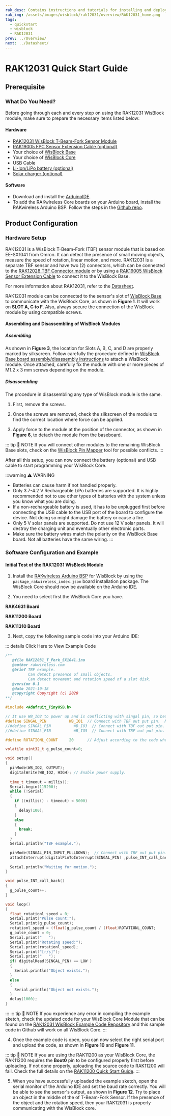 ```yaml
---
rak_desc: Contains instructions and tutorials for installing and deploying your RAK12031. Instructions are written in a detailed and step-by-step manner for an easier experience in setting up your device. Aside from the hardware configuration, it also contains a software setup that includes detailed example codes that will help you get started.
rak_img: /assets/images/wisblock/rak12031/overview/RAK12031_home.png
tags:
  - quickstart
  - wisblock
  - RAK12031
prev: ../Overview/ 
next: ../Datasheet/ 
---
```


# RAK12031 Quick Start Guide
## Prerequisite

### What Do You Need?

Before going through each and every step on using the RAK12031 WisBlock module, make sure to prepare the necessary items listed below:

#### Hardware

- [RAK12031 WisBlock T-Beam-Fork Sensor Module](https://store.rakwireless.com/products/rak12028-rak12031-wisblock-through-beam-fork-sensor?utm_source=RAK12031&utm_medium=Document&utm_campaign=BuyFromStore)
- [RAK19005 FPC Sensor Extension Cable (optional)](https://store.rakwireless.com/products/fpc-extension-cable-for-slot-a-to-d-rak19005)
- Your choice of [WisBlock Base](https://store.rakwireless.com/collections/wisblock-base) 
- Your choice of [WisBlock Core](https://store.rakwireless.com/collections/wisblock-core)
- USB Cable
- [Li-Ion/LiPo battery (optional)](https://store.rakwireless.com/collections/wisblock-accessory/products/battery-connector-cable)
- [Solar charger (optional)](https://store.rakwireless.com/collections/wisblock-accessory/products/solar-panel-connector-cable)

#### Software

- Download and install the [ArduinoIDE](https://www.arduino.cc/en/Main/Software).
- To add the RAKwireless Core boards on your Arduino board, install the RAKwireless Arduino BSP. Follow the steps in the [Github repo](https://github.com/RAKWireless/RAKwireless-Arduino-BSP-Index).

## Product Configuration

### Hardware Setup

RAK12031 is a WisBlock T-Beam-Fork (TBF) sensor module that is based on EE-SX1041 from Omron. It can detect the presence of small moving objects, measure the speed of rotation, linear motion, and more. RAK12031 is a separate TBF sensor and have two (2) connectors, which can be connected to the [RAK12028 TBF Connector module](/Product-Categories/WisBlock/RAK12028/Overview/) or by using a [RAK19005 WisBlock Sensor Extension Cable](https://docs.rakwireless.com/Product-Categories/WisBlock/RAK19005/Overview/) to connect it to the WisBlock Base.

For more information about RAK12031, refer to the [Datasheet](../Datasheet/).

RAK12031 module can be connected to the sensor's slot of [WisBlock Base](https://docs.rakwireless.com/Product-Categories/WisBlock/#wisblock-base) to communicate with the WisBlock Core, as shown in **Figure 1**. It will work on **SLOT A, C to F**. Also, always secure the connection of the WisBlock module by using compatible screws.

<rk-img
  src="/assets/images/wisblock/rak12031/quickstart/rak12031-assembly.png"
  width="50%"
  caption="RAK12031 connection to WisBlock Base"
/>

<rk-img
  src="/assets/images/wisblock/rak12031/quickstart/rak12031-rak19005.png"
  width="55%"
  caption="RAK12031 connection to WisBlock Base using RAK19005 FPC Sensor Extension Cable"
/>


#### Assembling and Disassembling of WisBlock Modules

##### Assembling

As shown in **Figure 3**, the location for Slots A, B, C, and D are properly marked by silkscreen. Follow carefully the procedure defined in [WisBlock Base board assembly/disassembly instructions](https://docs.rakwireless.com/Knowledge-Hub/Learn/RAK5005-O-Baseboard-Installation-Guide/) to attach a WisBlock module. Once attached, carefully fix the module with one or more pieces of M1.2 x 3&nbsp;mm screws depending on the module.

<rk-img
  src="/assets/images/wisblock/rak12031/quickstart/mounting-mechanism.png"
  width="50%"
  caption="RAK12031 connection to WisBlock Base"
/>

##### Disassembling

The procedure in disassembling any type of WisBlock module is the same. 

1. First, remove the screws.  

<rk-img
  src="/assets/images/wisblock/rak12031/quickstart/removing-screw.png"
  width="70%"
  caption="Removing screws from the WisBlock module"
/>

2. Once the screws are removed, check the silkscreen of the module to find the correct location where force can be applied.

<rk-img
  src="/assets/images/wisblock/rak12031/quickstart/detach-silkscreen.png"
  width="70%"
  caption="Detaching silkscreen on the WisBlock module"
/>

3. Apply force to the module at the position of the connector, as shown in **Figure 6**, to detach the module from the baseboard.

<rk-img
  src="/assets/images/wisblock/rak12031/quickstart/detach-module.png"
  width="70%"
  caption="Applying even forces on the proper location of a WisBlock module"
/>

::: tip 📝 NOTE
If you will connect other modules to the remaining WisBlock Base slots, check on the [WisBlock Pin Mapper](https://docs.rakwireless.com/Knowledge-Hub/Pin-Mapper/) tool for possible conflicts.
:::

After all this setup, you can now connect the battery (optional) and USB cable to start programming your WisBlock Core.

:::warning ⚠️ WARNING
- Batteries can cause harm if not handled properly.
- Only 3.7-4.2&nbsp;V Rechargeable LiPo batteries are supported. It is highly recommended not to use other types of batteries with the system unless you know what you are doing.
- If a non-rechargeable battery is used, it has to be unplugged first before connecting the USB cable to the USB port of the board to configure the device. Not doing so might damage the battery or cause a fire.
- Only 5&nbsp;V solar panels are supported. Do not use 12&nbsp;V solar panels. It will destroy the charging unit and eventually other electronic parts.
- Make sure the battery wires match the polarity on the WisBlock Base board. Not all batteries have the same wiring.
:::

### Software Configuration and Example

#### Initial Test of the RAK12031 WisBlock Module

1. Install the [RAKwireless Arduino BSP](https://github.com/RAKWireless/RAKwireless-Arduino-BSP-Index) for WisBlock by using the `package_rakwireless_index.json` board installation package. The WisBlock Core should now be available on the Arduino IDE.

2. You need to select first the WisBlock Core you have.

**RAK4631 Board**

<rk-img
  src="/assets/images/wisblock/rak12031/quickstart/rak4631-board.png"
  width="100%"
  caption="Selecting RAK4631 as WisBlock Core"
/>

**RAK11200 Board**

<rk-img
  src="/assets/images/wisblock/rak12031/quickstart/rak11200-board.png"
  width="100%"
  caption="Selecting RAK11200 as WisBlock Core"
/>

**RAK11310 Board**

<rk-img
  src="/assets/images/wisblock/rak12031/quickstart/rak11310-board.png"
  width="100%"
  caption="Selecting RAK11310 as WisBlock Core"
/>

3. Next, copy the following sample code into your Arduino IDE:

::: details Click Here to View Example Code

```c
/**
   @file RAK12031_T_Fork_SX1041.ino
   @author rakwireless.com
   @brief TBF example.
          Can detect presence of small objects.
          Can detect movement and rotation speed of a slot disk.
   @version 0.1
   @date 2021-10-18
   @copyright Copyright (c) 2020
**/

#include <Adafruit_TinyUSB.h>

// It use WB_IO2 to power up and is conflicting with singal pin, so better use in SlotA/SlotC/SlotD.
#define SINGAL_PIN          WB_IO1  // Connect with TBF out put pin.  Mount in SLOT A.
//#define SINGAL_PIN          WB_IO3  // Connect with TBF out put pin.  Mount in SLOT C.
//#define SINGAL_PIN          WB_IO5  // Connect with TBF out put pin.  Mount in SLOT D.

#define ROTATIONL_COUNT     20      // Adjust according to the code wheel used.

volatile uint32_t g_pulse_count=0;

void setup() 
{
  pinMode(WB_IO2, OUTPUT);
  digitalWrite(WB_IO2, HIGH); // Enable power supply.
  
  time_t timeout = millis();
  Serial.begin(115200);
  while (!Serial)
  {
    if ((millis() - timeout) < 5000)
    {
      delay(100);
    }
    else
    {
      break;
    }
  }
  Serial.println("TBF example.");

  pinMode(SINGAL_PIN,INPUT_PULLDOWN);  // Connect with TBF out put pin.
  attachInterrupt(digitalPinToInterrupt(SINGAL_PIN) ,pulse_INT_call_back ,FALLING);  // Enable interrupts.FALLING CHANGE
  
  Serial.println("Waiting for motion.");
}

void pulse_INT_call_back()
{
  g_pulse_count++;
}

void loop() 
{
  float rotationl_speed = 0;
  Serial.print("Pulse count:");
  Serial.print(g_pulse_count);
  rotationl_speed = (float)g_pulse_count / (float)ROTATIONL_COUNT;
  g_pulse_count = 0;
  Serial.print("   ");
  Serial.print("Rotating speed:");
  Serial.print(rotationl_speed);
  Serial.print("[r/s]");
  Serial.print("   ");
  if( digitalRead(SINGAL_PIN) == LOW )
  {
    Serial.println("Object exists.");
  }
  else
  {
    Serial.println("Object not exists.");
  }
  delay(1000);
}

```
:::
::: tip 📝 NOTE
If you experience any error in compiling the example sketch, check the updated code for your WisBlock Core Module that can be found on the [RAK12031 WisBlock Example Code Repository](https://github.com/RAKWireless/WisBlock/tree/master/examples/common/IO/RAK12031_T_Fork_SX1041) and this sample code in Github will work on all WisBlock Core.
:::

4. Once the example code is open, you can now select the right serial port and upload the code, as shown in **Figure 10** and **Figure 11**.

::: tip 📝 NOTE
If you are using the RAK11200 as your WisBlock Core, the RAK11200 requires the **Boot0** pin to be configured properly first before uploading. If not done properly, uploading the source code to RAK11200 will fail. Check the full details on the [RAK11200 Quick Start Guide](https://docs.rakwireless.com/Product-Categories/WisBlock/RAK11200/Quickstart/#uploading-to-wisblock).
:::

<rk-img
  src="/assets/images/wisblock/rak12031/quickstart/rak4631-selectport.png"
  width="100%"
  caption="Selecting the correct serial port"
/>

<rk-img
  src="/assets/images/wisblock/rak12031/quickstart/rak4631-upload.png"
  width="100%"
  caption="Uploading the RAK12031 example code"
/>

5. When you have successfully uploaded the example sketch, open the serial monitor of the Arduino IDE and set the baud rate correctly. You will be able to see the sensor's output, as shown in **Figure 12**. Try to place an object in the middle of the of T-Beam-Fork Sensor. If the presence of the object and the rotation speed, then your RAK12031 is properly communicating with the WisBlock core. 

<rk-img
  src="/assets/images/wisblock/rak12031/quickstart/rak12031-data.png"
  width="60%"
  caption="RAK12031 sensor serial readings"
/>